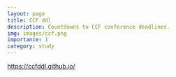 ```yaml
---
layout: page
title: CCF ddl
description: Countdowns to CCF conference deadlines. 
img: images/ccf.png
importance: 1
category: study
---
```


https://ccfddl.github.io/